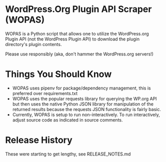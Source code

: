 # WordPress.Org Plugin API Scraper (WOPAS)
WOPAS is a Python script that allows one to utilize the WordPress.org 
Plugin API (not the WordPress Plugin API) to download the plugin directory's
plugin contents.

Please use responsibly (aka, don't hammer the WordPress.org servers!)

# Things You Should Know
- WOPAS uses pipenv for package/dependency management, this is preferred over requirements.txt
- WOPAS uses the popular requests library for querying the WP.org API but then uses the native Python JSON library for manipulation of the returned results because the requests JSON functionality is fairly basic.
- Currently, WOPAS is setup to run non-interactively. To run interactively, adjust source code as indicated in source comments.

# Release History
These were starting to get lengthy, see RELEASE_NOTES.md